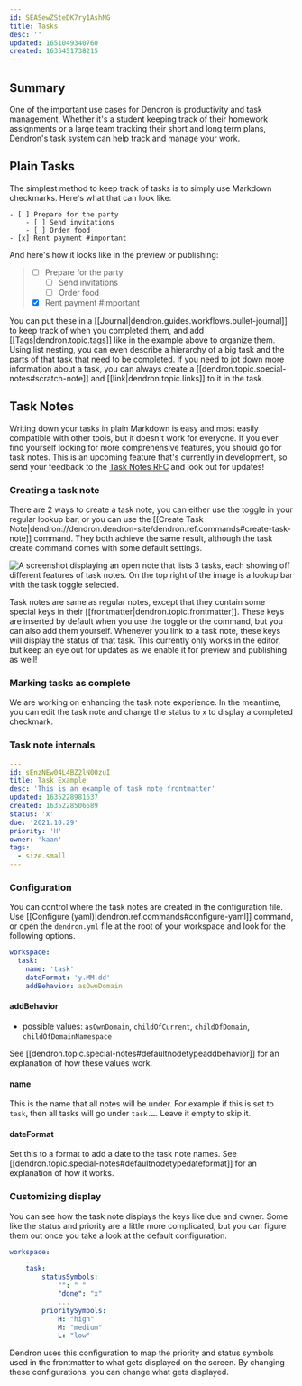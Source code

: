 ```yaml
---
id: SEASewZSteDK7ry1AshNG
title: Tasks
desc: ''
updated: 1651049340760
created: 1635451738215
---
```


## Summary

One of the important use cases for Dendron is productivity and task management.
Whether it's a student keeping track of their homework assignments or a large
team tracking their short and long term plans, Dendron's task system can help
track and manage your work.

## Plain Tasks

The simplest method to keep track of tasks is to simply use Markdown checkmarks. Here's what that can look like:

```
- [ ] Prepare for the party
    - [ ] Send invitations
    - [ ] Order food
- [x] Rent payment #important
```

And here's how it looks like in the preview or publishing:

> - [ ] Prepare for the party
>     - [ ] Send invitations
>     - [ ] Order food
> - [x] Rent payment #important

You can put these in a [[Journal|dendron.guides.workflows.bullet-journal]] to keep
track of when you completed them, and add [[Tags|dendron.topic.tags]] like in
the example above to organize them. Using list nesting, you can even describe a
hierarchy of a big task and the parts of that task that need to be completed. If
you need to jot down more information about a task, you can always create a
[[dendron.topic.special-notes#scratch-note]] and [[link|dendron.topic.links]] to
it in the task.

## Task Notes

Writing down your tasks in plain Markdown is easy and most easily compatible
with other tools, but it doesn't work for everyone. If you ever find yourself
looking for more comprehensive features, you should go for task notes. This is
an upcoming feature that's currently in development, so send your feedback to
the [Task Notes RFC](https://docs.dendron.so/notes/716e2699-42e1-44bd-9b97-124f03173ddc/) and look out for updates!

### Creating a task note

There are 2 ways to create a task note, you can either use the toggle in your
regular lookup bar, or you can use the [[Create Task Note|dendron://dendron.dendron-site/dendron.ref.commands#create-task-note]] command.
They both achieve the same result, although the task create command comes with some default 
settings.

![A screenshot displaying an open note that lists 3 tasks, each showing off different features of task notes. On the top right of the image is a lookup bar with the task toggle selected.](https://org-dendron-public-assets.s3.amazonaws.com/images/task-note-create-example.png)

Task notes are same as regular notes, except that they contain some special keys
in their [[frontmatter|dendron.topic.frontmatter]]. These keys are inserted by
default when you use the toggle or the command, but you can also add them
yourself. Whenever you link to a task note, these keys will display the status
of that task. This currently only works in the editor, but keep an eye out for
updates as we enable it for preview and publishing as well!

### Marking tasks as complete

We are working on enhancing the task note experience. In the meantime, you can
edit the task note and change the status to `x` to display a completed checkmark.

### Task note internals

```yaml
---
id: sEnzNEw04L4BZ2lN00zuI
title: Task Example
desc: 'This is an example of task note frontmatter'
updated: 1635228981637
created: 1635228506689
status: 'x'
due: '2021.10.29'
priority: 'H'
owner: 'kaan'
tags:
  - size.small
---
```

<!--
#### Task note links

When referencing a task note, rendering works differently when compared to other checkboxes in Markdown. Using the above example as a referenced note at `task.example`:

```markdown
- [x] This is a task without note links
- [ ] This is a task with a [[referenced wikilink|dendron.topic.tasks]]
- [x] [[task note|task.example]] due:wed @kaan prio:high
  - The checkbox is automatically rendered from the `task.example` frontmatter values for task notes. `due:2021.10.29 @kaan prio:high`, along with the `[x]` prefix, is automatically rendered in the workspace editor.
    - `@kaan`: Comes from `owner: 'alice'` in the `task.example` frontmatter
    - `prio:high`: Comes from `priority: 'H'` in the `task.example` frontmatter
    - `due:2021.10.29`: Comes from `due: 'wed'` in the `task.example` frontmatter
```
-->

### Configuration

You can control where the task notes are created in the configuration file. Use [[Configure (yaml)|dendron.ref.commands#configure-yaml]] command, or open the `dendron.yml` file at the root of your workspace and look for the following options.

```yaml
workspace:
  task:
    name: 'task'
    dateFormat: 'y.MM.dd'
    addBehavior: asOwnDomain
```

#### addBehavior
- possible values: `asOwnDomain`, `childOfCurrent`, `childOfDomain`, `childOfDomainNamespace`

See [[dendron.topic.special-notes#defaultnodetypeaddbehavior]] for an explanation of how these values work.

#### name
This is the name that all notes will be under. For example if this is set to `task`, then all tasks will go under `task.…`. Leave it empty to skip it.

#### dateFormat

Set this to a format to add a date to the task note names. See [[dendron.topic.special-notes#defaultnodetypedateformat]] for an explanation of how it works.

### Customizing display

You can see how the task note displays the keys like due and owner. Some like the status and priority are a little more complicated, but you can figure them out once you take a look at the default configuration.

```yaml
workspace:
    ...
    task:
        statusSymbols:
            "": " "
            "done": "x"
            ...
        prioritySymbols:
            H: "high"
            M: "medium"
            L: "low"
```

Dendron uses this configuration to map the priority and status symbols used in the frontmatter to what gets displayed on the screen. By changing these configurations, you can change what gets displayed.
